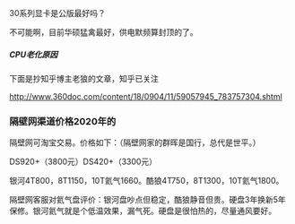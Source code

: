 30系列显卡是公版最好吗？

不可能啊，目前华硕猛禽最好，供电默频算封顶的了。



##### CPU老化原因

下面是抄知乎博主老狼的文章，知乎已关注

http://www.360doc.com/content/18/0904/11/59057945_783757304.shtml





### 隔壁网渠道价格2020年的

隔壁网可淘宝交易。价格如下：（隔壁网家的群晖是国行，总代是世平。）

DS920+（3800元）DS420+（3300元）

银河4T800，8T1150，10T氦气1660。酷狼4T750，8T1300，10T氦气1800。

隔壁网客服对氦气盘评价：银河盘吵点但稳定，酷狼静音但贵。硬盘3年换新5年保修。银河氦气就是个低温效果，漏气死。硬盘是很怕热的，尽量通风要好。